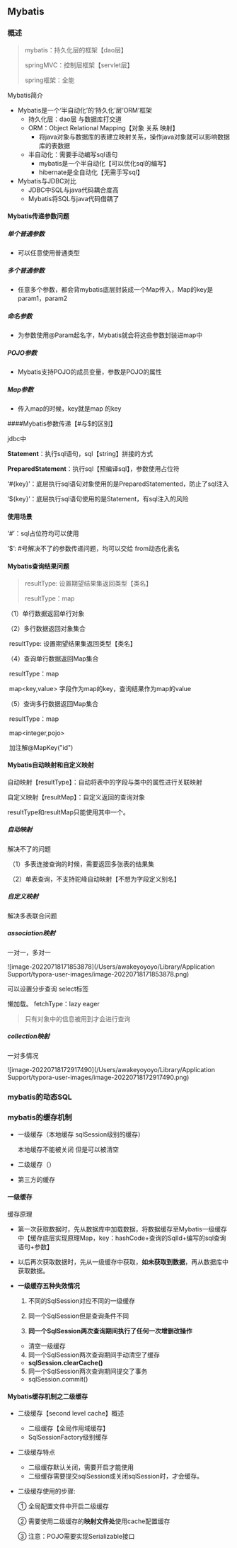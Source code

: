 ## Mybatis

### 概述

> mybatis：持久化层的框架【dao层】
>
> springMVC：控制层框架【servlet层】
>
> spring框架：全能



Mybatis简介

- Mybatis是一个‘半自动化’的‘持久化’层‘ORM’框架
  - 持久化层：dao层 与数据库打交道
  - ORM：Object Relational Mapping【对象 关系 映射】
    - 将java对象与数据库的表建立映射关系，操作java对象就可以影响数据库的表数据
  - 半自动化：需要手动编写sql语句
    - mybatis是一个半自动化【可以优化sql的编写】
    - hibernate是全自动化【无需手写sql】
- Mybatis与JDBC对比
  - JDBC中SQL与java代码耦合度高
  - Mybatis将SQL与java代码借耦了



#### Mybatis传递参数问题

##### 单个普通参数

- 可以任意使用普通类型

##### 多个普通参数

- 任意多个参数，都会背mybatis底层封装成一个Map传入，Map的key是param1，param2

##### 命名参数

- 为参数使用@Param起名字，Mybatis就会将这些参数封装进map中

##### POJO参数

- Mybatis支持POJO的成员变量，参数是POJO的属性

##### Map参数

- 传入map的时候，key就是map 的key

####Mybatis参数传递【#与$的区别】

jdbc中

**Statement**：执行sql语句，sql【string】拼接的方式

**PreparedStatement**：执行sql【预编译sql】，参数使用占位符





‘#{key}’：底层执行sql语句对象使用的是PreparedStatemented，防止了sql注入

‘${key}’：底层执行sql语句使用的是Statement，有sql注入的风险

#### 使用场景

‘#’：sql占位符均可以使用

‘$’:   #号解决不了的参数传递问题，均可以交给  from动态化表名

#### Mybatis查询结果问题

> resultType: 设置期望结果集返回类型【类名】
>
> resultType：map

（1）单行数据返回单行对象

（2）多行数据返回对象集合

​	resultType: 设置期望结果集返回类型【类名】

（4）查询单行数据返回Map集合

​	resultType：map 

​	map<key,value> 字段作为map的key，查询结果作为map的value

（5）查询多行数据返回Map集合

​	resultType：map

​	map<integer,pojo>

​	加注解@MapKey("id") 

#### Mybatis自动映射和自定义映射

自动映射【resultType】：自动将表中的字段与类中的属性进行关联映射

自定义映射【resultMap】：自定义返回的查询对象

resultType和resultMap只能使用其中一个。

##### 自动映射

解决不了的问题

​    （1）多表连接查询的时候，需要返回多张表的结果集

​	（2）单表查询，不支持驼峰自动映射【不想为字段定义别名】

##### 自定义映射

 解决多表联合问题

##### association映射

一对一，多对一

![image-20220718171853878](/Users/awakeyoyoyo/Library/Application Support/typora-user-images/image-20220718171853878.png)

可以设置分步查询 select标签

懒加载。  fetchType：lazy    eager 

> 只有对象中的信息被用到才会进行查询



##### collection映射

一对多情况

![image-20220718172917490](/Users/awakeyoyoyo/Library/Application Support/typora-user-images/image-20220718172917490.png)

### mybatis的动态SQL

### mybatis的缓存机制

- 一级缓存（本地缓存 sqlSession级别的缓存）

  本地缓存不能被关闭 但是可以被清空

- 二级缓存（）

- 第三方的缓存

#### 一级缓存

缓存原理

- 第一次获取数据时，先从数据库中加载数据，将数据缓存至Mybatis一级缓存中【缓存底层实现原理Map，key：hashCode+查询的SqlId+编写的sql查询语句+参数】
- 以后再次获取数据时，先从一级缓存中获取，**如未获取到数据**，再从数据库中获取数据。

- **一级缓存五种失效情况**

  1) 不同的SqlSession对应不同的一级缓存

  2) 同一个SqlSession但是查询条件不同

  3) **同一个SqlSession两次查询期间执行了任何一次增删改操作**	

  - 清空一级缓存

  4) 同一个SqlSession两次查询期间手动清空了缓存

  - **sqlSession.clearCache()**

  5) 同一个SqlSession两次查询期间提交了事务

  - sqlSession.commit()

#### Mybatis缓存机制之二级缓存

- 二级缓存【second level cache】概述

  - 二级缓存【全局作用域缓存】
  - SqlSessionFactory级别缓存

- 二级缓存特点

  - 二级缓存默认关闭，需要开启才能使用
  - 二级缓存需要提交sqlSession或关闭sqlSession时，才会缓存。

- 二级缓存使用的步骤:

  ① 全局配置文件中开启二级缓存<setting name="cacheEnabled" value="true"/>

  ② 需要使用二级缓存的**映射文件处**使用cache配置缓存<cache />

  ③ 注意：POJO需要实现Serializable接口